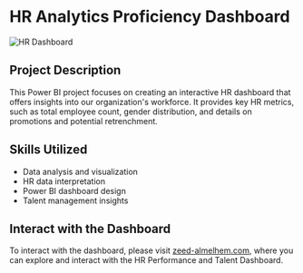 # HR Analytics Proficiency Dashboard

![HR Dashboard](insert_image_url_here)

## Project Description

This Power BI project focuses on creating an interactive HR dashboard that offers insights into our organization's workforce. It provides key HR metrics, such as total employee count, gender distribution, and details on promotions and potential retrenchment.

## Skills Utilized

- Data analysis and visualization
- HR data interpretation
- Power BI dashboard design
- Talent management insights


## Interact with the Dashboard

To interact with the dashboard, please visit [zeed-almelhem.com](http://zeed-almelhem.com), where you can explore and interact with the HR Performance and Talent Dashboard.

